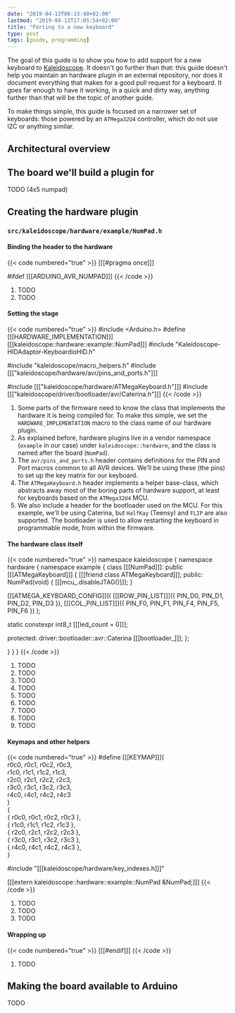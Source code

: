 ```yaml
---
date: "2019-04-13T08:33:40+02:00"
lastmod: "2019-04-13T17:05:54+02:00"
title: "Porting to a new keyboard"
type: post
tags: [guide, programming]
---
```


The goal of this guide is to show you how to add support for a new keyboard to
[Kaleidoscope][k]. It doesn't go further than that: this guide doesn't help you
maintain an hardware plugin in an external repository, nor does it document
everything that makes for a good pull request for a keyboard. It goes far enough
to have it working, in a quick and dirty way, anything further than that will be
the topic of another guide.

 [k]: https://github.com/keyboardio/Kaleidoscope

To make things simple, this guide is focused on a narrower set of keyboards:
those powered by an `ATMega32U4` controller, which do not use I2C or anything
similar.

## Architectural overview

## The board we'll build a plugin for

TODO (4x5 numpad)

## Creating the hardware plugin

### `src/kaleidoscope/hardware/example/NumPad.h`

#### Binding the header to the hardware

{{< code numbered="true" >}}
[[[#pragma once]]]

#ifdef [[[ARDUINO_AVR_NUMPAD]]]
{{< /code >}}

1. TODO
2. TODO

#### Setting the stage

{{< code numbered="true" >}}
#include <Arduino.h>
#define [[[HARDWARE_IMPLEMENTATION]]]           \
  [[[kaleidoscope::hardware::example::NumPad]]]
#include "Kaleidoscope-HIDAdaptor-KeyboardioHID.h"

#include "kaleidoscope/macro_helpers.h"
#include [[["kaleidoscope/hardware/avr/pins_and_ports.h"]]]

#include [[["kaleidoscope/hardware/ATMegaKeyboard.h"]]]
#include [[["kaleidoscope/driver/bootloader/avr/Caterina.h"]]]
{{< /code >}}

 1. Some parts of the firmware need to know the class that implements the hardware it is being compiled for. To make this simple, we set the `HARDWARE_IMPLEMENTATION` macro to the class name of our hardware plugin.
 2. As explained before, hardware plugins live in a vendor namespace (`example` in our case) under `kaleidoscope::hardware`, and the class is named after the board (`NumPad`).
 3. The `avr/pins_and_ports.h` header contains definitions for the PIN and Port macros common to all AVR devices. We'll be using these (the pins) to set up the key matrix for our keyboard.
 4. The `ATMegaKeyboard.h` header implements a helper base-class, which abstracts away most of the boring parts of hardware support, at least for keyboards based on the `ATMega32U4` MCU.
 5. We also include a header for the bootloader used on the MCU. For this example, we'll be using Caterina, but `HalfKay` (Teensy) and `FLIP` are also supported. The bootloader is used to allow restarting the keyboard in programmable mode, from within the firmware.

#### The hardware class itself

{{< code numbered="true" >}}
namespace kaleidoscope {
namespace hardware {
namespace example {
class [[[NumPad]]]: public [[[ATMegaKeyboard<NumPad>]]] {
  [[[friend class ATMegaKeyboard<NumPad>]]];
 public:
  NumPad(void) {
    [[[mcu_.disableJTAG()]]];
  }

  [[[ATMEGA_KEYBOARD_CONFIG]]](
    [[[ROW_PIN_LIST]]]({ PIN_D0, PIN_D1, PIN_D2, PIN_D3 }),
    [[[COL_PIN_LIST]]]({ PIN_F0, PIN_F1, PIN_F4, PIN_F5, PIN_F6 })
  );

  static constexpr int8_t [[[led_count = 0]]];

 protected:
  driver::bootloader::avr::Caterina [[[bootloader_]]];
};

}
}
}
{{< /code >}}

1. TODO
2. TODO
3. TODO
4. TODO
5. TODO
6. TODO
7. TODO
8. TODO
9. TODO

#### Keymaps and other helpers

{{< code numbered="true" >}}
#define [[[KEYMAP]]](            \
    r0c0, r0c1, r0c2, r0c3,   \
    r1c0, r1c1, r1c2, r1c3,   \
    r2c0, r2c1, r2c2, r2c3,   \
    r3c0, r3c1, r3c2, r3c3,   \
    r4c0, r4c1, r4c2, r4c3    \
)                             \
{                             \
  { r0c0, r0c1, r0c2, r0c3 }, \
  { r1c0, r1c1, r1c2, r1c3 }, \
  { r2c0, r2c1, r2c2, r2c3 }, \
  { r3c0, r3c1, r3c2, r3c3 }, \
  { r4c0, r4c1, r4c2, r4c3 }, \
}

#include "[[[kaleidoscope/hardware/key_indexes.h]]]"

[[[extern kaleidoscope::hardware::example::NumPad &NumPad;]]]
{{< /code >}}

1. TODO
2. TODO
3. TODO

#### Wrapping up

{{< code numbered="true" >}}
[[[#endif]]]
{{< /code >}}

1. TODO

## Making the board available to Arduino

TODO

